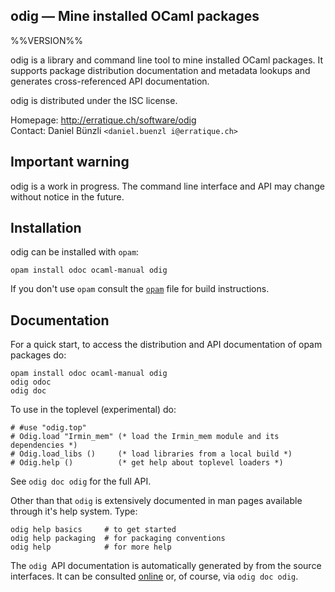 odig — Mine installed OCaml packages
-------------------------------------------------------------------------------
%%VERSION%%

odig is a library and command line tool to mine installed OCaml
packages. It supports package distribution documentation and metadata
lookups and generates cross-referenced API documentation.

odig is distributed under the ISC license.

Homepage: http://erratique.ch/software/odig  
Contact: Daniel Bünzli `<daniel.buenzl i@erratique.ch>`

## Important warning

odig is a work in progress. The command line interface and API may
change without notice in the future.

## Installation

odig can be installed with `opam`:

    opam install odoc ocaml-manual odig

If you don't use `opam` consult the [`opam`](opam) file for build
instructions.

## Documentation

For a quick start, to access the distribution and API documentation of
opam packages do:

```
opam install odoc ocaml-manual odig
odig odoc
odig doc
```

To use in the toplevel (experimental) do:
```
# #use "odig.top"
# Odig.load "Irmin_mem" (* load the Irmin_mem module and its dependencies *)
# Odig.load_libs ()     (* load libraries from a local build *)
# Odig.help ()          (* get help about toplevel loaders *)
```
See `odig doc odig` for the full API.

Other than that `odig` is extensively documented in man pages
available through it's help system. Type:

```
odig help basics     # to get started
odig help packaging  # for packaging conventions
odig help            # for more help
```

The `odig `API documentation is automatically generated by from the
source interfaces. It can be consulted [online][doc] or, of course,
via `odig doc odig`.

[doc]: http://erratique.ch/software/odig/doc

